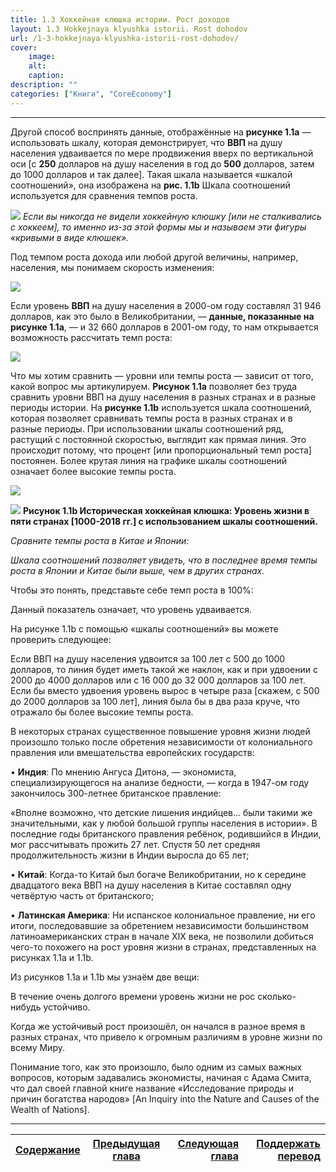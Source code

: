 ```yaml
---
title: 1.3 Хоккейная клюшка истории. Рост доходов
layout: 1.3 Hokkejnaya klyushka istorii. Rost dohodov
url: /1-3-hokkejnaya-klyushka-istorii-rost-dohodov/
cover:
    image: 
    alt: 
    caption: 
description: ""
categories: ["Книги", "CoreEconomy"]
---
```


-----

Другой способ воспринять данные, отображённые на **рисунке 1.1a** — использовать шкалу, которая демонстрирует, что **ВВП** на душу населения удваивается по мере продвижения вверх по вертикальной оси [с **250** долларов на душу населения в год до **500** долларов, затем до 1000 долларов и так далее]. Такая шкала называется «шкалой соотношений», она изображена на **рис. 1.1b** Шкала соотношений используется для сравнения темпов роста.

![](/img/books/micro-core/1-3-1.png "")
*Если вы никогда не видели хоккейную клюшку [или не сталкивались с хоккеем], то именно из-за этой формы мы и называем эти фигуры «кривыми в виде клюшек».*

Под темпом роста дохода или любой другой величины, например, населения, мы понимаем скорость изменения:

![](/img/books/micro-core/1-3-2.png "")

Если уровень **ВВП** на душу населения в 2000-ом году составлял 31 946 долларов, как это было в Великобритании, — **данные, показанные на рисунке 1.1a**, — и 32 660 долларов в 2001-ом году, то нам открывается возможность рассчитать темп роста:

![](/img/books/micro-core/1-3-3.png "")

Что мы хотим сравнить — уровни или темпы роста — зависит от того, какой вопрос мы артикулируем. **Рисунок 1.1a** позволяет без труда сравнить уровни ВВП на душу населения в разных странах и в разные периоды истории. На **рисунке 1.1b** используется шкала соотношений, которая позволяет сравнивать темпы роста в разных странах и в разные периоды. При использовании шкалы соотношений ряд, растущий с постоянной скоростью, выглядит как прямая линия. Это происходит потому, что процент [или пропорциональный темп роста] постоянен. Более крутая линия на графике шкалы соотношений означает более высокие темпы роста.

![](/img/books/micro-core/1-3-4a.png "")

![](/img/books/micro-core/1-3-4b.png "")
**Рисунок 1.1b Историческая хоккейная клюшка: Уровень жизни в пяти странах [1000-2018 гг.] с использованием шкалы соотношений.**

*Сравните темпы роста в Китае и Японии:*

*Шкала соотношений позволяет увидеть, что в последнее время темпы роста в Японии и Китае были выше, чем в других странах.*

Чтобы это понять, представьте себе темп роста в 100%:

Данный показатель означает, что уровень удваивается.

На рисунке 1.1b с помощью «шкалы соотношений» вы можете проверить следующее:

Если ВВП на душу населения удвоится за 100 лет с 500 до 1000 долларов, то линия будет иметь такой же наклон, как и при удвоении с 2000 до 4000 долларов или с 16 000 до 32 000 долларов за 100 лет. Если бы вместо удвоения уровень вырос в четыре раза [скажем, с 500 до 2000 долларов за 100 лет], линия была бы в два раза круче, что отражало бы более высокие темпы роста. 

В некоторых странах существенное повышение уровня жизни людей произошло только после обретения независимости от колониального правления или вмешательства европейских государств:

• **Индия**: По мнению Ангуса Дитона, — экономиста, специализирующегося на анализе бедности, — когда в 1947-ом году закончилось 300-летнее британское правление:

«Вполне возможно, что детские лишения индийцев... были такими же значительными, как у любой большой группы населения в истории». В последние годы британского правления ребёнок, родившийся в Индии, мог рассчитывать прожить 27 лет. Спустя 50 лет средняя продолжительность жизни в Индии выросла до 65 лет;

• **Китай**: Когда-то Китай был богаче Великобритании, но к середине двадцатого века ВВП на душу населения в Китае составлял одну четвёртую часть от британского;

• **Латинская Америка**: Ни испанское колониальное правление, ни его итоги, последовавшие за обретением независимости большинством латиноамериканских стран в начале XIX века, не позволили добиться чего-то похожего на рост уровня жизни в странах, представленных на рисунках 1.1a и 1.1b.

Из рисунков 1.1a и 1.1b мы узнаём две вещи: 

В течение очень долгого времени уровень жизни не рос сколько-нибудь устойчиво. 

Когда же устойчивый рост произошёл, он начался в разное время в разных странах, что привело к огромным различиям в уровне жизни по всему Миру. 

Понимание того, как это произошло, было одним из самых важных вопросов, которым задавались экономисты, начиная с Адама Смита, что дал своей главной книге название «Исследование природы и причин богатства народов» [An Inquiry into the Nature and Causes of the Wealth of Nations].

-----

|[Cодержание](/books/core/avtor-perevoda/#h3содержаниеh3)|[Предыдущая глава](/1-2-izmerenie-dohodov-i-urovnya-zhizni/) |[Следующая глава]()| [Поддержать перевод](/books/core/avtor-perevoda/#h3поддержать-перевод-звонкой-монетойh3)    |
|-------------------------------|:-----------------------------------:|------------------------------------------:|--------------------------------:|